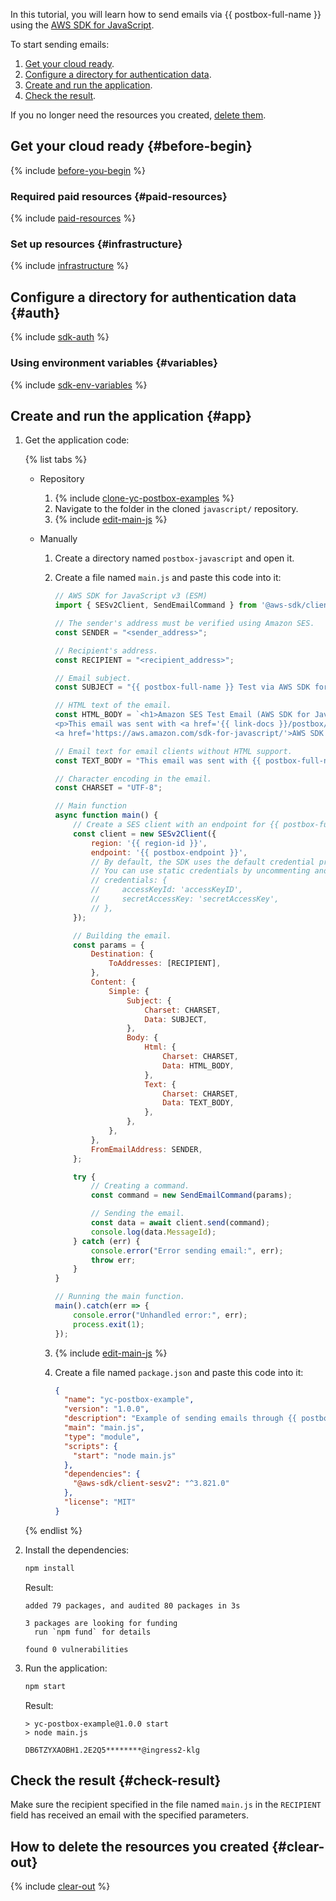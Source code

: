 

In this tutorial, you will learn how to send emails via {{ postbox-full-name }} using the [AWS SDK for JavaScript](https://docs.aws.amazon.com/sdk-for-javascript/v3/developer-guide/welcome.html).

To start sending emails:

1. [Get your cloud ready](#before-begin).
1. [Configure a directory for authentication data](#auth).
1. [Create and run the application](#app).
1. [Check the result](#check-result).

If you no longer need the resources you created, [delete them](#clear-out).


## Get your cloud ready {#before-begin}

{% include [before-you-begin](../../_tutorials/_tutorials_includes/before-you-begin.md) %}


### Required paid resources {#paid-resources}

{% include [paid-resources](../../_includes/postbox/send-emails-aws-sdk/paid-resources.md) %}


### Set up resources {#infrastructure}

{% include [infrastructure](../../_includes/postbox/send-emails-aws-sdk/infrastructure.md) %}


## Configure a directory for authentication data {#auth}

{% include [sdk-auth](../../_includes/postbox/send-emails-aws-sdk/auth.md) %}


### Using environment variables {#variables}

{% include [sdk-env-variables](../../_includes/postbox/send-emails-aws-sdk/env-variables.md) %}


## Create and run the application {#app}

1. Get the application code:

    {% list tabs %}

    - Repository

      1. {% include [clone-yc-postbox-examples](../../_includes/postbox/send-emails-aws-sdk/clone-yc-postbox-examples.md) %}
      1. Navigate to the folder in the cloned `javascript/` repository.
      1. {% include [edit-main-js](../../_includes/postbox/send-emails-aws-sdk/edit-main-js.md) %}

    - Manually

      1. Create a directory named `postbox-javascript` and open it.
      1. Create a file named `main.js` and paste this code into it:

          ```javascript
          // AWS SDK for JavaScript v3 (ESM)
          import { SESv2Client, SendEmailCommand } from '@aws-sdk/client-sesv2';

          // The sender's address must be verified using Amazon SES.
          const SENDER = "<sender_address>";

          // Recipient's address.
          const RECIPIENT = "<recipient_address>";

          // Email subject.
          const SUBJECT = "{{ postbox-full-name }} Test via AWS SDK for JavaScript v3";

          // HTML text of the email.
          const HTML_BODY = `<h1>Amazon SES Test Email (AWS SDK for JavaScript v3)</h1>
          <p>This email was sent with <a href='{{ link-docs }}/postbox/quickstart'>{{ postbox-full-name }}</a> using the 
          <a href='https://aws.amazon.com/sdk-for-javascript/'>AWS SDK for JavaScript v3</a>.</p>`;

          // Email text for email clients without HTML support.
          const TEXT_BODY = "This email was sent with {{ postbox-full-name }} using the AWS SDK for JavaScript v3.";

          // Character encoding in the email.
          const CHARSET = "UTF-8";

          // Main function
          async function main() {
              // Create a SES client with an endpoint for {{ postbox-full-name }}
              const client = new SESv2Client({
                  region: '{{ region-id }}',
                  endpoint: '{{ postbox-endpoint }}',
                  // By default, the SDK uses the default credential provider chain.
                  // You can use static credentials by uncommenting and changing the following lines:
                  // credentials: {
                  //     accessKeyId: 'accessKeyID',
                  //     secretAccessKey: 'secretAccessKey',
                  // },
              });

              // Building the email.
              const params = {
                  Destination: {
                      ToAddresses: [RECIPIENT],
                  },
                  Content: {
                      Simple: {
                          Subject: {
                              Charset: CHARSET,
                              Data: SUBJECT,
                          },
                          Body: {
                              Html: {
                                  Charset: CHARSET,
                                  Data: HTML_BODY,
                              },
                              Text: {
                                  Charset: CHARSET,
                                  Data: TEXT_BODY,
                              },
                          },
                      },
                  },
                  FromEmailAddress: SENDER,
              };

              try {
                  // Creating a command.
                  const command = new SendEmailCommand(params);

                  // Sending the email.
                  const data = await client.send(command);
                  console.log(data.MessageId);
              } catch (err) {
                  console.error("Error sending email:", err);
                  throw err;
              }
          }

          // Running the main function.
          main().catch(err => {
              console.error("Unhandled error:", err);
              process.exit(1);
          });
          ```

      1. {% include [edit-main-js](../../_includes/postbox/send-emails-aws-sdk/edit-main-js.md) %}
      1. Create a file named `package.json` and paste this code into it:

          ```json
          {
            "name": "yc-postbox-example",
            "version": "1.0.0",
            "description": "Example of sending emails through {{ postbox-full-name }} using AWS SDK for JavaScript",
            "main": "main.js",
            "type": "module",
            "scripts": {
              "start": "node main.js"
            },
            "dependencies": {
              "@aws-sdk/client-sesv2": "^3.821.0"
            },
            "license": "MIT"
          }
          ```

    {% endlist %}

1. Install the dependencies:

    ```bash
    npm install
    ```

    Result:

    ```text
    added 79 packages, and audited 80 packages in 3s
    
    3 packages are looking for funding
      run `npm fund` for details
    
    found 0 vulnerabilities
    ```

  1. Run the application:

      ```bash
      npm start
      ```

      Result:

      ```text
      > yc-postbox-example@1.0.0 start
      > node main.js

      DB6TZYXAOBH1.2E2Q5********@ingress2-klg
      ```


## Check the result {#check-result}

Make sure the recipient specified in the file named `main.js` in the `RECIPIENT` field has received an email with the specified parameters.


## How to delete the resources you created {#clear-out}

{% include [clear-out](../../_includes/postbox/send-emails-aws-sdk/clear-out.md) %}